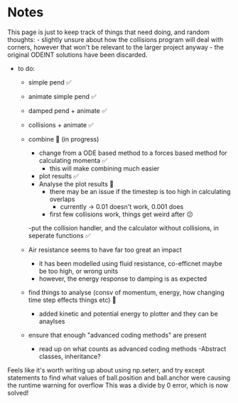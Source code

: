 
# Notes 

This page is just to keep track of things that need doing, and random thoughts:
        - slightly unsure about how the collisions program will deal with corners, however that won't be relevant to the larger project anyway
        - the original ODEINT solutions have been discarded.
    

- to do:
    - simple pend   :white_check_mark:
    - animate simple pend :white_check_mark:
    - damped pend + animate :white_check_mark:
    - collisions + animate :white_check_mark:
    - combine :construction: (in progress)
        - change from a ODE based method to a forces based method for calculating momenta :white_check_mark:
            - this will make combining much easier 
        - plot results :white_check_mark:
        - Analyse the plot results :construction:
            - there may be an issue if the timestep is too high in calculating overlaps
                - currently -> 0.01 doesn't work, 0.001 does
            - first few collisions work, things get weird after :confused:
        
        -put the collision handler, and the calculator without collisions, in seperate functions :white_check_mark:

    - Air resistance seems to have far too great an impact
        - it has been modelled using fluid resistance, co-efficnet maybe be too high, or  wrong units 
        - however, the energy response to damping is as expected 
    - find things to analyse (consv of momentum, energy, how changing time step effects things etc) :construction:
        - added kinetic and potential energy to plotter and they can be anaylses
    - ensure that enough "advanced coding methods" are present
        - read up on what counts as advanced coding methods 
            -Abstract classes, inheritance?


Feels like it's worth writing up about using np.seterr, and try except statements to find what values of ball.position and ball.anchor were causing the runtime warning for overflow
This was a divide by 0 error, which is now solved! 
